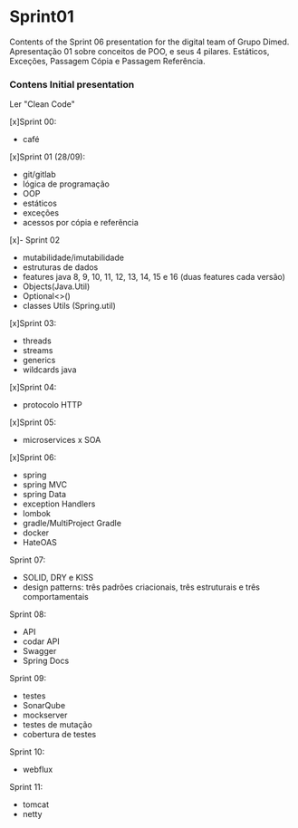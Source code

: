 # Sprint01
Contents of the Sprint 06 presentation for the digital team of Grupo Dimed. Apresentação 01 sobre conceitos de POO, e seus 4 pilares. Estáticos, Exceções, Passagem Cópia e Passagem Referência.

### Contens Initial presentation

Ler "Clean Code"

[x]Sprint 00:
- café

[x]Sprint 01 (28/09):
- git/gitlab
- lógica de programação
- OOP
- estáticos
- exceções
- acessos por cópia e referência

[x]- Sprint 02
- mutabilidade/imutabilidade
- estruturas de dados
- features java 8, 9, 10, 11, 12, 13, 14, 15 e 16 (duas features cada versão)
- Objects(Java.Util)
- Optional<>()
- classes Utils (Spring.util)

[x]Sprint 03:
- threads
- streams
- generics
- wildcards java

[x]Sprint 04:
- protocolo HTTP

[x]Sprint 05:
- microservices x SOA

[x]Sprint 06:
- spring
- spring MVC
- spring Data
- exception Handlers
- lombok
- gradle/MultiProject Gradle
- docker
- HateOAS

Sprint 07:
- SOLID, DRY e KISS
- design patterns: três padrões criacionais, três estruturais e três comportamentais

Sprint 08:
- API
- codar API
- Swagger
- Spring Docs

Sprint 09:
- testes
- SonarQube
- mockserver
- testes de mutação
- cobertura de testes

Sprint 10:
- webflux

Sprint 11:
- tomcat
- netty
